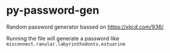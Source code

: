 # py-password-gen

Random password generator bassed on https://xkcd.com/936/

Running the file will generate a password like `misconnect.ranular.labyrinthodonts.estuarine`
